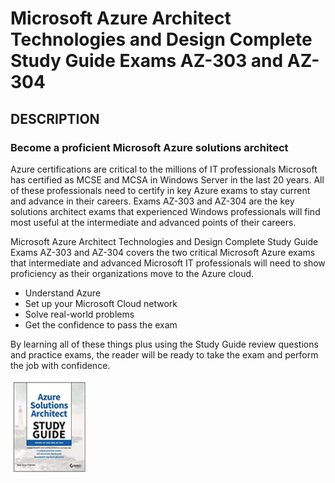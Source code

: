 # Microsoft Azure Architect Technologies and Design Complete Study Guide Exams AZ-303 and AZ-304
## DESCRIPTION
### Become a proficient Microsoft Azure solutions architect

Azure certifications are critical to the millions of IT professionals Microsoft has certified as MCSE and MCSA in Windows Server in the last 20 years. All of these professionals need to certify in key Azure exams to stay current and advance in their careers. Exams AZ-303 and AZ-304 are the key solutions architect exams that experienced Windows professionals will find most useful at the intermediate and advanced points of their careers.

Microsoft Azure Architect Technologies and Design Complete Study Guide Exams AZ-303 and AZ-304 covers the two critical Microsoft Azure exams that intermediate and advanced Microsoft IT professionals will need to show proficiency as their organizations move to the Azure cloud.

+ Understand Azure
+ Set up your Microsoft Cloud network
+ Solve real-world problems
+ Get the confidence to pass the exam

By learning all of these things plus using the Study Guide review questions and practice exams, the reader will be ready to take the exam and perform the job with confidence.

[![Microsoft Azure Architect Technologies and Design Complete Study Guide Exams AZ-303 and AZ-304](/ASA.PNG)](https://www.wiley.com/en-us/Microsoft+Azure+Architect+Technologies+and+Design+Complete+Study+Guide+Exams+AZ+303+and+AZ+304-p-9781119559535)
